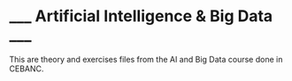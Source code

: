 # ___ Artificial Intelligence & Big Data ___

This are theory and exercises files from the AI and Big Data course done in CEBANC.
